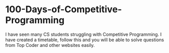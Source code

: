 # 100-Days-of-Competitive-Programming
I have seen many CS students struggling with Competitive Programming. I have created a timetable, follow this and you will be able to solve questions from Top Coder and other websites easily.
